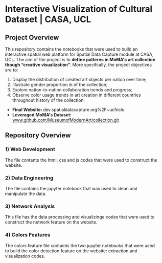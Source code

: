 # Interactive Visualization of Cultural Dataset | CASA, UCL

## **Project Overview**
This repository contains the notebooks that were used to build an interactive spatial web platform for Spatial Data Capture module at CASA, UCL.
The aim of the project is to **define patterns in MoMA's art collection though “creative visualization”**. More specifcally, the project objectives are to:
1)	Display the distribution of created art objects per nation over time;
2)	Illustrate gender proportion in of the collection;
3)	Explore nation-to-nation collaboration trends and progress;
4)	Observe color usage trends in art creation in different countries throughout history of the collection;  

- **Final Website:** dev.spatialdatacapture.org%2F~ucfnclu
- **Leveraged MoMA's Dataset:** www.github.com/MuseumofModernArt/collection.git

## **Repository Overview**

### 1) Web Development
The file contants the html, css and js codes that were used to construct the website. 

### 2) Data Engineering
The file contains the jupyter notebook that was used to clean and manipulate the data. 

### 3) Network Analysis
This file has the data processing and visualizinge codes that were used to construct the network feature on the website.

### 4) Colors Features
The colors feature file containts the two jupyter notebooks that were used to build the color detection feature on the website: extraction and visualization codes. 
